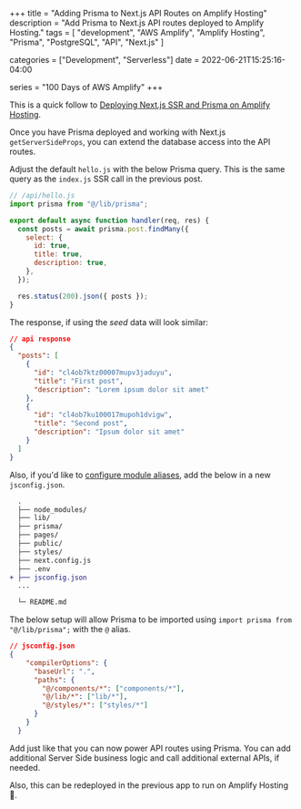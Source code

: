 +++
title = "Adding Prisma to Next.js API Routes on Amplify Hosting"
description = "Add Prisma to Next.js API routes deployed to Amplify Hosting."
tags = [
    "development",
    "AWS Amplify",
    "Amplify Hosting",
    "Prisma",
    "PostgreSQL", 
    "API", 
    "Next.js"
]

categories = ["Development", "Serverless"]
date = 2022-06-21T15:25:16-04:00

series = "100 Days of AWS Amplify"
+++

This is a quick follow to [Deploying Next.js SSR and Prisma on Amplify Hosting](/post/prisma-nextjs-amplify-hosting/).

Once you have Prisma deployed and working with Next.js `getServerSideProps`, you can extend the database access into the API routes.

Adjust the default `hello.js` with the below Prisma query. This is the same query as the `index.js` SSR call in the previous post.


```js
// /api/hello.js
import prisma from "@/lib/prisma";

export default async function handler(req, res) {
  const posts = await prisma.post.findMany({
    select: {
      id: true,
      title: true,
      description: true,
    },
  });

  res.status(200).json({ posts });
}
```

The response, if using the _seed_ data will look similar:

```json
// api response
{
  "posts": [
    {
      "id": "cl4ob7ktz00007mupv3jaduyu",
      "title": "First post",
      "description": "Lorem ipsum dolor sit amet"
    },
    {
      "id": "cl4ob7ku100017mupoh1dvigw",
      "title": "Second post",
      "description": "Ipsum dolor sit amet"
    }
  ]
}
```

Also, if you'd like to [configure module aliases](https://nextjs.org/docs/advanced-features/module-path-aliases), add the below in a new `jsconfig.json`.


```diff
  .
  ├── node_modules/
  ├── lib/
  ├── prisma/
  ├── pages/
  ├── public/
  ├── styles/
  ├── next.config.js 
  ├── .env
+ ├── jsconfig.json
  ...

  └─ README.md
```

The below setup will allow Prisma to be imported using `import prisma from "@/lib/prisma";` with the `@` alias.

```json
// jsconfig.json
{
    "compilerOptions": {
      "baseUrl": ".",
      "paths": {
        "@/components/*": ["components/*"],
        "@/lib/*": ["lib/*"],
        "@/styles/*": ["styles/*"]
      }
    }
  }
```

Add just like that you can now power API routes using Prisma. You can add additional Server Side business logic and call additional external APIs, if needed.

Also, this can be redeployed in the previous app to run on Amplify Hosting :rocket:.

